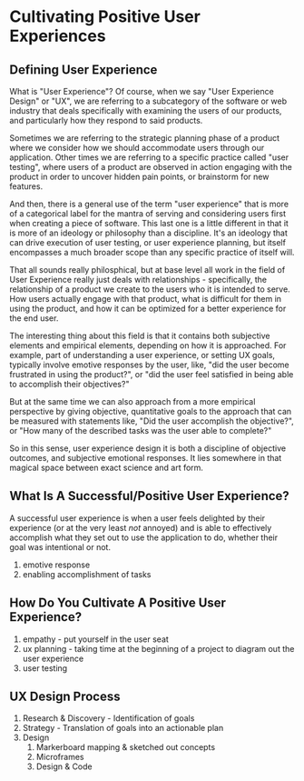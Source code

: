 # Cultivating Positive User Experiences

## Defining User Experience

What is "User Experience"? Of course, when we say "User Experience Design" or "UX", we are referring to a subcategory of the software or web industry that deals specifically with examining the users of our products, and particularly how they respond to said products.

Sometimes we are referring to the strategic planning phase of a product where we consider how we should accommodate users through our application. Other times we are referring to a specific practice called "user testing", where users of a product are observed in action engaging with the product in order to uncover hidden pain points, or brainstorm for new features. 

And then, there is a general use of the term "user experience" that is more of a categorical label for the mantra of serving and considering users first when creating a piece of software. This last one is a little different in that it is more of an ideology or philosophy than a discipline. It's an ideology that can drive execution of user testing, or user experience planning, but itself encompasses a much broader scope than any specific practice of itself will.

That all sounds really philosphical, but at base level all work in the field of User Experience really just deals with relationships - specifically, the relationship of a product we create to the users who it is intended to serve. How users actually engage with that product, what is difficult for them in using the product, and how it can be optimized for a better experience for the end user.

The interesting thing about this field is that it contains both subjective elements and empirical elements, depending on how it is approached. For example, part of understanding a user experience, or setting UX goals, typically involve emotive responses by the user, like, "did the user become frustrated in using the product?", or "did the user feel satisfied in being able to accomplish their objectives?" 

But at the same time we can also approach from a more empirical perspective by giving objective, quantitative goals to the approach that can be measured with statements like, "Did the user accomplish the objective?", or "How many of the described tasks was the user able to complete?"

So in this sense, user experience design it is both a discipline of objective outcomes, and subjective emotional responses. It lies somewhere in that magical space between exact science and art form.

## What Is A Successful/Positive User Experience?

A successful user experience is when a user feels delighted by their experience (or at the very least *not* annoyed) and is able to effectively accomplish what they set out to use the application to do, whether their goal was intentional or not.

1. emotive response
2. enabling accomplishment of tasks

## How Do You Cultivate A Positive User Experience?

1. empathy - put yourself in the user seat
2. ux planning - taking time at the beginning of a project to diagram out the user experience
3. user testing

## UX Design Process
1. Research & Discovery - Identification of goals
2. Strategy - Translation of goals into an actionable plan
3. Design
	1. Markerboard mapping & sketched out concepts
	2. Microframes
	3. Design & Code